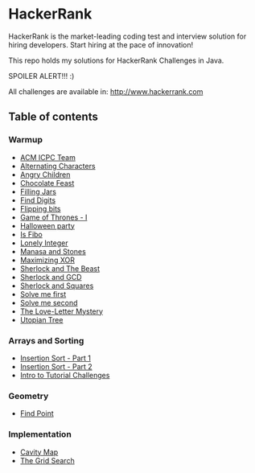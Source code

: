 # HackerRank
HackerRank is the market-leading coding test and interview solution for hiring developers. Start hiring at the pace of innovation!

This repo holds my solutions for HackerRank Challenges in Java.

SPOILER ALERT!!!
:)

All challenges are available in:
http://www.hackerrank.com

## Table of contents

### Warmup
* [ACM ICPC Team](src/main/java/com/hackerrank/algorithms/warmup/ACMICPCTeam.java)
* [Alternating Characters](src/main/java/com/hackerrank/algorithms/warmup/AlternatingCharacters.java)
* [Angry Children](src/main/java/com/hackerrank/algorithms/warmup/AngryChildren.java)
* [Chocolate Feast](src/main/java/com/hackerrank/algorithms/warmup/ChocolateFeast.java)
* [Filling Jars](src/main/java/com/hackerrank/algorithms/warmup/FillingJars.java)
* [Find Digits](src/main/java/com/hackerrank/algorithms/warmup/FindDigits.java)
* [Flipping bits](src/main/java/com/hackerrank/algorithms/warmup/FlippingBits.java)
* [Game of Thrones - I](src/main/java/com/hackerrank/algorithms/warmup/GameOfThronesI.java)
* [Halloween party](src/main/java/com/hackerrank/algorithms/warmup/HalloweenParty.java)
* [Is Fibo](src/main/java/com/hackerrank/algorithms/warmup/IsFibo.java)
* [Lonely Integer](src/main/java/com/hackerrank/algorithms/warmup/LonelyInteger.java)
* [Manasa and Stones](src/main/java/com/hackerrank/algorithms/warmup/ManasaAndStones.java)
* [Maximizing XOR](src/main/java/com/hackerrank/algorithms/warmup/MaximizingXOR.java)
* [Sherlock and The Beast](src/main/java/com/hackerrank/algorithms/warmup/SherlockAndBeast.java)
* [Sherlock and GCD](src/main/java/com/hackerrank/algorithms/warmup/SherlockAndGCD.java)
* [Sherlock and Squares](src/main/java/com/hackerrank/algorithms/warmup/SherlockAndSquares.java)
* [Solve me first](src/main/java/com/hackerrank/algorithms/warmup/SolveMeFirst.java)
* [Solve me second](src/main/java/com/hackerrank/algorithms/warmup/SolveMeSecond.java)
* [The Love-Letter Mystery](src/main/java/com/hackerrank/algorithms/warmup/TheLoveLetterMystery.java)
* [Utopian Tree](src/main/java/com/hackerrank/algorithms/warmup/UtopianTree.java)

### Arrays and Sorting

* [Insertion Sort - Part 1](src/main/java/com/hackerrank/algorithms/arraysandsorting/InsertionSortPart1.java)
* [Insertion Sort - Part 2](src/main/java/com/hackerrank/algorithms/arraysandsorting/InsertionSortPart2.java)
* [Intro to Tutorial Challenges](src/main/java/com/hackerrank/algorithms/arraysandsorting/IntroToTutorialChallenges.java)

### Geometry

* [Find Point](src/main/java/com/hackerrank/algorithms/geometry/FindPoint.java)

### Implementation

* [Cavity Map](src/main/java/com/hackerrank/algorithms/implementation/CavityMap.java)
* [The Grid Search](src/main/java/com/hackerrank/algorithms/implementation/TheGridSearch.java)
